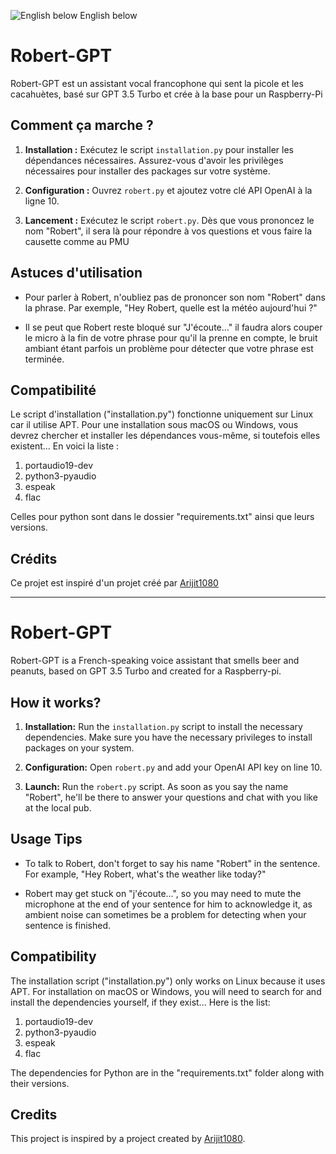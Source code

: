 ![English below](https://raw.githubusercontent.com/stevenrskelton/flag-icon/master/png/16/country-4x3/gb.png "English below") English below
# Robert-GPT

Robert-GPT est un assistant vocal francophone qui sent la picole et les cacahuètes, basé sur GPT 3.5 Turbo et crée à la base pour un Raspberry-Pi



## Comment ça marche ?

1. **Installation :** Exécutez le script `installation.py` pour installer les dépendances nécessaires. Assurez-vous d'avoir les privilèges nécessaires pour installer des packages sur votre système.

2. **Configuration :** Ouvrez `robert.py` et ajoutez votre clé API OpenAI à la ligne 10.
   
3. **Lancement :** Exécutez le script `robert.py`. Dès que vous prononcez le nom "Robert", il sera là pour répondre à vos questions et vous faire la causette comme au PMU



## Astuces d'utilisation

- Pour parler à Robert, n'oubliez pas de prononcer son nom "Robert" dans la phrase. Par exemple, "Hey Robert, quelle est la météo aujourd'hui ?"

- Il se peut que Robert reste bloqué sur "J'écoute..." il faudra alors couper le micro à la fin de votre phrase pour qu'il la prenne en compte, le bruit ambiant étant parfois un problème pour détecter que votre phrase est terminée.



## Compatibilité 

Le script d'installation ("installation.py") fonctionne uniquement sur Linux car il utilise APT. Pour une installation sous macOS ou Windows, vous devrez chercher et installer les dépendances vous-même, si toutefois elles existent...
En voici la liste : 
1) portaudio19-dev
2) python3-pyaudio
3) espeak
4) flac

Celles pour python sont dans le dossier "requirements.txt" ainsi que leurs versions.



## Crédits

Ce projet est inspiré d'un projet créé par [Arijit1080](https://github.com/Arijit1080)


----
  
# Robert-GPT

Robert-GPT is a French-speaking voice assistant that smells beer and peanuts, based on GPT 3.5 Turbo and created for a Raspberry-pi.



## How it works?

1. **Installation:** Run the `installation.py` script to install the necessary dependencies. Make sure you have the necessary privileges to install packages on your system.

2. **Configuration:** Open `robert.py` and add your OpenAI API key on line 10.

3. **Launch:** Run the `robert.py` script. As soon as you say the name "Robert", he'll be there to answer your questions and chat with you like at the local pub.



## Usage Tips

- To talk to Robert, don't forget to say his name "Robert" in the sentence. For example, "Hey Robert, what's the weather like today?"

- Robert may get stuck on "j'écoute...", so you may need to mute the microphone at the end of your sentence for him to acknowledge it, as ambient noise can sometimes be a problem for detecting when your sentence is finished.



## Compatibility

The installation script ("installation.py") only works on Linux because it uses APT. For installation on macOS or Windows, you will need to search for and install the dependencies yourself, if they exist...
Here is the list:
1) portaudio19-dev
2) python3-pyaudio
3) espeak
4) flac

The dependencies for Python are in the "requirements.txt" folder along with their versions.



## Credits

This project is inspired by a project created by [Arijit1080](https://github.com/Arijit1080).






